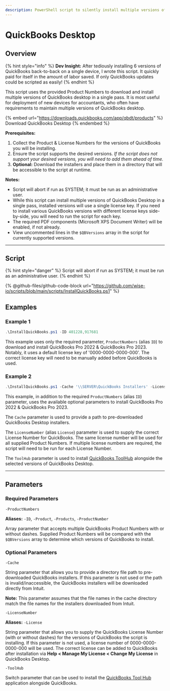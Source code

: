 ```yaml
---
description: PowerShell script to silently install multiple versions of QuickBooks desktop.
---
```


# QuickBooks Desktop

## Overview

{% hint style="info" %}
**Dev Insight:** After tediously installing 6 versions of QuickBooks back-to-back on a single device, I wrote this script. It quickly paid for itself in the amount of labor saved. If only QuickBooks updates could be scripted as easily!
{% endhint %}

This script uses the provided Product Numbers to download and install multiple versions of QuickBooks desktop in a single pass. It is most useful for deployment of new devices for accountants, who often have requirements to maintain multiple versions of QuickBooks desktop.

{% embed url="https://downloads.quickbooks.com/app/qbdt/products" %}
Download QuickBooks Desktop
{% endembed %}

**Prerequisites:**

1. Collect the Product & License Numbers for the versions of QuickBooks you will be installing.
2. Ensure the script supports the desired versions. _If the script does not support your desired versions, you will need to add them ahead of time._
3. **Optional:** Download the installers and place them in a directory that will be accessible to the script at runtime.

**Notes:**

* Script will abort if run as SYSTEM; it must be run as an administrative user.
* While this script can install multiple versions of QuickBooks Desktop in a single pass, installed versions will use a single license key. If you need to install various QuickBooks versions with different license keys side-by-side, you will need to run the script for each key.
* The required PDF components (Microsoft XPS Document Writer) will be enabled, if not already.
* View uncommented lines in the `$QBVersions` array in the script for currently supported versions.

***

## Script

{% hint style="danger" %}
Script will abort if run as SYSTEM; it must be run as an administrative user.
{% endhint %}

{% @github-files/github-code-block url="https://github.com/wise-io/scripts/blob/main/scripts/InstallQuickBooks.ps1" %}

## Examples

### Example 1

```powershell
.\InstallQuickBooks.ps1 -ID 401228,917681
```

This example uses only the required parameter, `ProductNumbers` (alias `ID`) to download and install QuickBooks Pro 2022 & QuickBooks Pro 2023. Notably, it uses a default license key of '0000-0000-0000-000'. The correct license key will need to be manually added before QuickBooks is used.

### Example 2

```powershell
.\InstallQuickBooks.ps1 -Cache '\\SERVER\QuickBooks Installers' -License 1234-5678-9101-234 -ID 401-228,917-681 -ToolHub
```

This example, in addition to the required `ProductNumbers` (alias `ID`) parameter, uses the available optional parameters to install QuickBooks Pro 2022 & QuickBooks Pro 2023.

The `Cache` parameter is used to provide a path to pre-downloaded QuickBooks Desktop installers.

The `LicenseNumber` (alias `License`) parameter is used to supply the correct License Number for QuickBooks. The same license number will be used for all supplied Product Numbers. If multiple license numbers are required, the script will need to be run for each License Number.

The `ToolHub` parameter is used to install [QuickBooks ToolHub](https://quickbooks.intuit.com/learn-support/en-us/help-article/login-password/fix-common-problems-errors-quickbooks-desktop-tool/L3Yab5gNN\_US\_en\_US) alongside the selected versions of QuickBooks Desktop.

***

## Parameters

### Required Parameters

`-ProductNumbers`

**Aliases:** `-ID`, `-Product`, `-Products`, `-ProductNumber`

Array parameter that accepts multiple QuickBooks Product Numbers with or without dashes. Supplied Product Numbers will be compared with the `$QBVersions` array to determine which versions of QuickBooks to install.

### Optional Parameters

`-Cache`

String parameter that allows you to provide a directory file path to pre-downloaded QuickBooks installers. If this parameter is not used or the path is invalid/inaccessible, the QuickBooks installers will be downloaded directly from Intuit.&#x20;

**Note:** This parameter assumes that the file names in the cache directory match the file names for the installers downloaded from Intuit.



`-LicenseNumber`

**Aliases:** `-License`

String parameter that allows you to supply the QuickBooks License Number (with or without dashes) for the versions of QuickBooks the script is installing. If this parameter is not used, a license number of 0000-0000-0000-000 will be used. The correct license can be added to QuickBooks after installation via **Help < Manage My License < Change My License** in QuickBooks Desktop.



`-ToolHub`

Switch parameter that can be used to install the [QuickBooks Tool Hub](https://quickbooks.intuit.com/learn-support/en-us/help-article/login-password/fix-common-problems-errors-quickbooks-desktop-tool/L3Yab5gNN\_US\_en\_US) application alongside QuickBooks.
